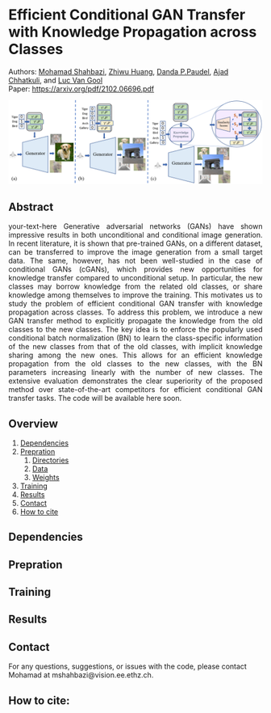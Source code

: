 # Efficient Conditional GAN Transfer with Knowledge Propagation across Classes
Authors: [Mohamad Shahbazi](https://people.ee.ethz.ch/~mshahbazi/), [Zhiwu Huang](https://zhiwu-huang.github.io/), [Danda P.Paudel](https://people.ee.ethz.ch/~paudeld/), [Ajad Chhatkuli](https://scholar.google.ch/citations?hl=en&user=3BHMHU4AAAAJ), and [Luc Van Gool](https://scholar.google.ch/citations?hl=en&user=TwMib_QAAAAJ)
<br> Paper: https://arxiv.org/pdf/2102.06696.pdf

![alt text](images/concept.png)


## Abstract
<p style="text-align: justify"> your-text-here 
Generative adversarial networks (GANs) have shown impressive results in both unconditional and conditional image generation. In recent literature, it is shown that pre-trained GANs, on a different dataset, can be transferred to improve the image generation from a small target data. The same, however, has not been well-studied in the case of conditional GANs (cGANs), which provides new opportunities for knowledge transfer compared to unconditional setup. In particular, the new classes may borrow knowledge from the related old classes, or share knowledge among themselves to improve the training. This motivates us to study the problem of efficient conditional GAN transfer with knowledge propagation across classes. To address this problem, we introduce a new GAN transfer method to explicitly propagate the knowledge from the old classes to the new classes. The key idea is to enforce the popularly used conditional batch normalization (BN) to learn the class-specific information of the new classes from that of the old classes, with implicit knowledge sharing among the new ones. This allows for an efficient knowledge propagation from the old classes to the new classes, with the BN parameters increasing linearly with the number of new classes. The extensive evaluation demonstrates the clear superiority of the proposed method over state-of-the-art competitors for efficient conditional GAN transfer tasks. 
The code will be available here soon.
</p>

## Overview
<ol>
  <li><a href="https://github.com/mshahbazi72/cGANTransfer/blob/main/README.md#dependencies">Dependencies</a></li>
  <li><a href="https://github.com/mshahbazi72/cGANTransfer/blob/main/README.md#prepration">Prepration</a>
    <ol>
      <li><a href="https://github.com/mshahbazi72/cGANTransfer/blob/main/README.md#directories">Directories</a></li>
      <li><a href="https://github.com/mshahbazi72/cGANTransfer/blob/main/README.md#data">Data</a></li>
      <li><a href="https://github.com/mshahbazi72/cGANTransfer/blob/main/README.md#weights">Weights</a></li>
    </ol>
  </li>
  <li><a href="https://github.com/mshahbazi72/cGANTransfer/blob/main/README.md#training">Training</a></li>
  <li><a href="https://github.com/mshahbazi72/cGANTransfer/blob/main/README.md#results">Results</a></li>
  <li><a href="https://github.com/mshahbazi72/cGANTransfer/blob/main/README.md#contact">Contact</a></li>
  <li><a href="https://github.com/mshahbazi72/cGANTransfer/blob/main/README.md#cite">How to cite</a></li>
</ol>

## Dependencies


## Prepration

## Training


## Results

## Contact
  <p>
    For any questions, suggestions, or issues with the code, please contact Mohamad at <a>mshahbazi@vision.ee.ethz.ch</a>.
  <p>

## How to cite:





